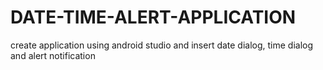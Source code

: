 # DATE-TIME-ALERT-APPLICATION
create application using android studio and insert date dialog, time dialog and alert notification
